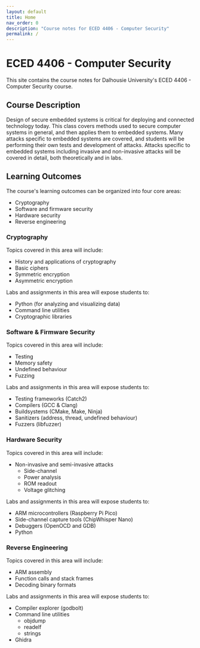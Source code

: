 ```yaml
---
layout: default
title: Home
nav_order: 0
description: "Course notes for ECED 4406 - Computer Security"
permalink: /
---
```


# ECED 4406 - Computer Security

This site contains the course notes for Dalhousie University's ECED 4406 - Computer Security course.

## Course Description

Design of secure embedded systems is critical for deploying and connected technology today.
This class covers methods used to secure computer systems in general, and then applies them to embedded systems.
Many attacks specific to embedded systems are covered, and students will be performing their own tests and development of attacks.
Attacks specific to embedded systems including invasive and non-invasive attacks will be covered in detail, both theoretically and in labs.

## Learning Outcomes

The course's learning outcomes can be organized into four core areas:
- Cryptography
- Software and firmware security
- Hardware security
- Reverse engineering

### Cryptography

Topics covered in this area will include:
- History and applications of cryptography
- Basic ciphers
- Symmetric encryption
- Asymmetric encryption

Labs and assignments in this area will expose students to:
- Python (for analyzing and visualizing data)
- Command line utilities
- Cryptographic libraries

### Software & Firmware Security

Topics covered in this area will include:
- Testing
- Memory safety
- Undefined behaviour
- Fuzzing

Labs and assignments in this area will expose students to:
- Testing frameworks (Catch2)
- Compilers (GCC & Clang)
- Buildsystems (CMake, Make, Ninja)
- Sanitizers (address, thread, undefined behaviour)
- Fuzzers (libfuzzer)

### Hardware Security

Topics covered in this area will include:
- Non-invasive and semi-invasive attacks
  - Side-channel
  - Power analysis
  - ROM readout
  - Voltage glitching

Labs and assignments in this area will expose students to:
- ARM microcontrollers (Raspberry Pi Pico)
- Side-channel capture tools (ChipWhisper Nano)
- Debuggers (OpenOCD and GDB)
- Python

### Reverse Engineering

Topics covered in this area will include:
- ARM assembly
- Function calls and stack frames
- Decoding binary formats

Labs and assignments in this area will expose students to:
- Compiler explorer (godbolt)
- Command line utilities
  - objdump
  - readelf
  - strings
- Ghidra
